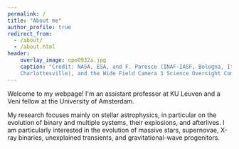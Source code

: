 ```yaml
---
permalink: /
title: "About me"
author_profile: true
redirect_from: 
  - /about/
  - /about.html
header:
    overlay_image: opo0932a.jpg
    caption: "Credit: NASA, ESA, and F. Paresce (INAF-IASF, Bologna, Italy), R. O'Connell (University of Virginia, 
    Charlottesville), and the Wide Field Camera 3 Science Oversight Committee"
---
```




Welcome to my webpage! I'm an assistant professor at KU Leuven and a Veni fellow at the University of Amsterdam.
 
My research focuses mainly on stellar astrophysics, in particular on the evolution of binary and multiple systems, their explosions, and afterlives. I am particularly interested in the evolution of massive stars, 
supernovae, X-ray binaries, unexplained transients, and gravitational-wave progenitors.


 
 